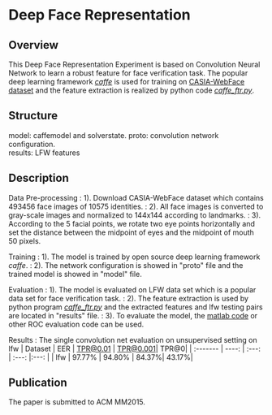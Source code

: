 Deep Face Representation 
===================

Overview
-----------

This Deep Face Representation Experiment is based on Convolution Neural Network to learn a robust feature for face verification task. The popular deep learning framework [<i>caffe</i>][1] is used for training on [CASIA-WebFace dataset][2]  and the feature extraction is realized by python code [<i>caffe_ftr.py</i>][3].

Structure
-------------
<i class="icon-folder-open"></i>model: caffemodel and solverstate.
<i class="icon-folder-open"></i>proto: convolution network configuration.  
<i class="icon-folder-open"></i>results: LFW features

Description
-------------
Data Pre-processing
: 1). Download CASIA-WebFace dataset which contains 493456 face images of 10575 identities. 
: 2). All face images is converted to gray-scale images and normalized to 144x144 according to landmarks.
: 3). According to the 5 facial points, we rotate two eye points horizontally and set the distance between the midpoint of eyes and the midpoint of mouth 50 pixels.

Training
: 1). The model is trained by open source deep learning framework <i>caffe</i>.
: 2). The network configuration is showed in "proto" file and the trained model is showed in "model" file.

Evaluation
: 1). The model is evaluated on LFW data set which is a popular data set for face verification task.
: 2). The feature extraction is used by python program [<i>caffe_ftr.py</i>][3] and the extracted features and lfw testing pairs are located in "results" file.
: 3). To evaluate the model, the [matlab code][4] or other ROC evaluation code can be used. 

Results
:  The single convolution net evaluation on unsupervised setting on lfw 
|   Dataset   | EER | TPR@0.01   | TPR@0.001| TPR@0|
| :------- | ----: | :---: | :---: |:---: |
| lfw | 97.77% |  94.80% | 84.37%| 43.17%|


Publication
------------
The paper is submitted to ACM MM2015. 

  [1]: https://github.com/AlfredXiangWu/caffe
  [2]: http://www.cbsr.ia.ac.cn/english/CASIA-WebFace-Database.html
  [3]: https://github.com/AlfredXiangWu/python_misc/blob/master/caffe/caffe_ftr.py
  [4]: https://github.com/AlfredXiangWu/matlab_misc/tree/master/face_verification/evaluation
  

